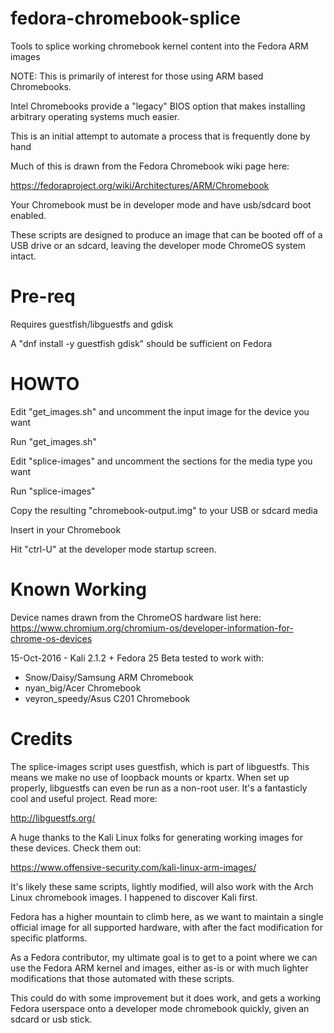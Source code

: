 # fedora-chromebook-splice
Tools to splice working chromebook kernel content into the Fedora ARM images

NOTE: This is primarily of interest for those using ARM based Chromebooks.

Intel Chromebooks provide a "legacy" BIOS option that makes installing
arbitrary operating systems much easier.

This is an initial attempt to automate a process that is frequently done by hand

Much of this is drawn from the Fedora Chromebook wiki page here:

https://fedoraproject.org/wiki/Architectures/ARM/Chromebook

Your Chromebook must be in developer mode and have usb/sdcard boot enabled.

These scripts are designed to produce an image that can be booted off of a USB
drive or an sdcard, leaving the developer mode ChromeOS system intact.

# Pre-req

Requires guestfish/libguestfs and gdisk

A "dnf install -y guestfish gdisk" should be sufficient on Fedora


# HOWTO

Edit "get_images.sh" and uncomment the input image for the device you want

Run "get_images.sh"

Edit "splice-images" and uncomment the sections for the media type you want

Run "splice-images"

Copy the resulting "chromebook-output.img" to your USB or sdcard media

Insert in your Chromebook

Hit "ctrl-U" at the developer mode startup screen.

# Known Working

Device names drawn from the ChromeOS hardware list here:
https://www.chromium.org/chromium-os/developer-information-for-chrome-os-devices

15-Oct-2016 - Kali 2.1.2 + Fedora 25 Beta tested to work with:

* Snow/Daisy/Samsung ARM Chromebook
* nyan_big/Acer Chromebook
* veyron_speedy/Asus C201 Chromebook

# Credits

The splice-images script uses guestfish, which is part of libguestfs.
This means we make no use of loopback mounts or kpartx.
When set up properly, libguestfs can even be run as a non-root user.
It's a fantasticly cool and useful project.  Read more:

http://libguestfs.org/

A huge thanks to the Kali Linux folks for generating working images for these
devices.  Check them out:

https://www.offensive-security.com/kali-linux-arm-images/

It's likely these same scripts, lightly modified, will also work with the
Arch Linux chromebook images.  I happened to discover Kali first.

Fedora has a higher mountain to climb here, as we want to maintain
a single official image for all supported hardware, with after the fact
modification for specific platforms.

As a Fedora contributor, my ultimate goal is to get to a point where we can
use the Fedora ARM kernel and images, either as-is or with much lighter modifications
that those automated with these scripts. 

This could do with some improvement but it does work, and gets a working Fedora
userspace onto a developer mode chromebook quickly, given an sdcard or usb stick.

